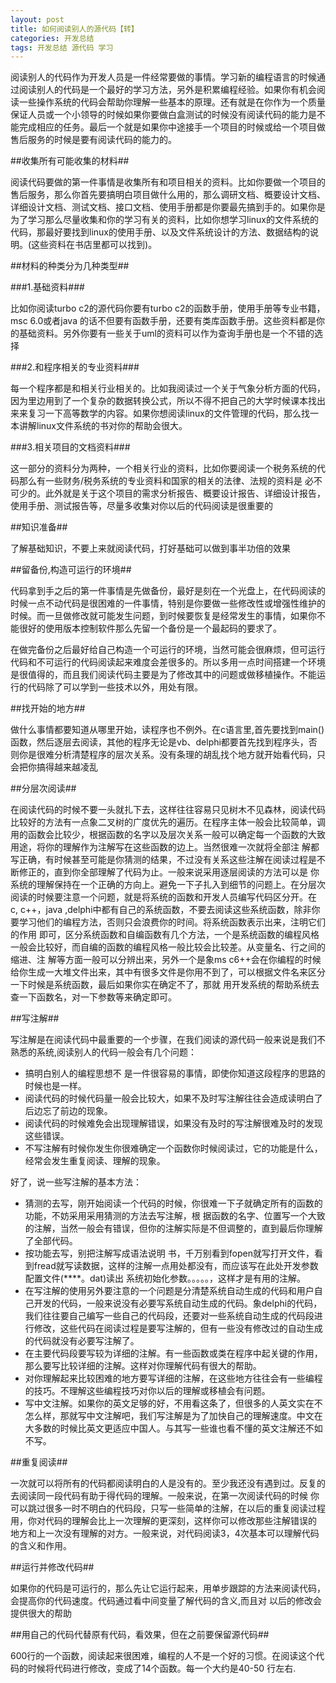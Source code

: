 ```yaml
---
layout: post
title: 如何阅读别人的源代码【转】
categories: 开发总结
tags: 开发总结 源代码 学习
---
```


阅读别人的代码作为开发人员是一件经常要做的事情。学习新的编程语言的时候通过阅读别人的代码是一个最好的学习方法，另外是积累编程经验。如果你有机会阅读一些操作系统的代码会帮助你理解一些基本的原理。还有就是在你作为一个质量保证人员或一个小领导的时候如果你要做白盒测试的时候没有阅读代码的能力是不能完成相应的任务。最后一个就是如果你中途接手一个项目的时候或给一个项目做售后服务的时候是要有阅读代码的能力的。

##收集所有可能收集的材料##

阅读代码要做的第一件事情是收集所有和项目相关的资料。比如你要做一个项目的售后服务，那么你首先要搞明白项目做什么用的，那么调研文档、概要设计文档、详细设计文档、测试文档、接口文档、使用手册都是你要最先搞到手的。如果你是为了学习那么尽量收集和你的学习有关的资料，比如你想学习linux的文件系统的代码，那最好要找到linux的使用手册、以及文件系统设计的方法、数据结构的说明。(这些资料在书店里都可以找到)。

##材料的种类分为几种类型##

###1.基础资料###

比如你阅读turbo c2的源代码你要有turbo c2的函数手册，使用手册等专业书籍，msc 6.0或者java 的话不但要有函数手册，还要有类库函数手册。这些资料都是你的基础资料。另外你要有一些关于uml的资料可以作为查询手册也是一个不错的选择

###2.和程序相关的专业资料###

每一个程序都是和相关行业相关的。比如我阅读过一个关于气象分析方面的代码，因为里边用到了一个复杂的数据转换公式，所以不得不把自己的大学时候课本找出来来复习一下高等数学的内容。如果你想阅读linux的文件管理的代码，那么找一本讲解linux文件系统的书对你的帮助会很大。

###3.相关项目的文档资料###

这一部分的资料分为两种，一个相关行业的资料，比如你要阅读一个税务系统的代码那么有一些财务/税务系统的专业资料和国家的相关的法律、法规的资料是 必不可少的。此外就是关于这个项目的需求分析报告、概要设计报告、详细设计报告，使用手册、测试报告等，尽量多收集对你以后的代码阅读是很重要的

##知识准备##

了解基础知识，不要上来就阅读代码，打好基础可以做到事半功倍的效果

##留备份,构造可运行的环境##

代码拿到手之后的第一件事情是先做备份，最好是刻在一个光盘上，在代码阅读的时候一点不动代码是很困难的一件事情，特别是你要做一些修改性或增强性维护的时候。而一旦做修改就可能发生问题，到时候要恢复是经常发生的事情，如果你不能很好的使用版本控制软件那么先留一个备份是一个最起码的要求了。

在做完备份之后最好给自己构造一个可运行的环境，当然可能会很麻烦，但可运行代码和不可运行的代码阅读起来难度会差很多的。所以多用一点时间搭建一个环境是很值得的，而且我们阅读代码主要是为了修改其中的问题或做移植操作。不能运行的代码除了可以学到一些技术以外，用处有限。

##找开始的地方##

做什么事情都要知道从哪里开始，读程序也不例外。在c语言里,首先要找到main()函数，然后逐层去阅读，其他的程序无论是vb、delphi都要首先找到程序头，否则你是很难分析清楚程序的层次关系。没有条理的胡乱找个地方就开始看代码，只会把你搞得越来越凌乱

##分层次阅读##

在阅读代码的时候不要一头就扎下去，这样往往容易只见树木不见森林，阅读代码比较好的方法有一点象二叉树的广度优先的遍历。在程序主体一般会比较简单，调用的函数会比较少，根据函数的名字以及层次关系一般可以确定每一个函数的大致用途，将你的理解作为注解写在这些函数的边上。当然很难一次就将全部注 解都写正确，有时候甚至可能是你猜测的结果，不过没有关系这些注解在阅读过程是不断修正的，直到你全部理解了代码为止。一般来说采用逐层阅读的方法可以是 你系统的理解保持在一个正确的方向上。避免一下子扎入到细节的问题上。在分层次阅读的时候要注意一个问题，就是将系统的函数和开发人员编写代码区分开。在 c, c++，java ,delphi中都有自己的系统函数，不要去阅读这些系统函数，除非你要学习他们的编程方法，否则只会浪费你的时间。将系统函数表示出来，注明它们的作用 即可，区分系统函数和自编函数有几个方法，一个是系统函数的编程风格一般会比较好，而自编的函数的编程风格一般比较会比较差。从变量名、行之间的缩进、注 解等方面一般可以分辨出来，另外一个是象ms c6++会在你编程的时候给你生成一大堆文件出来，其中有很多文件是你用不到了，可以根据文件名来区分一下时候是系统函数，最后如果你实在确定不了，那就 用开发系统的帮助系统去查一下函数名，对一下参数等来确定即可。

##写注解##

写注解是在阅读代码中最重要的一个步骤，在我们阅读的源代码一般来说是我们不熟悉的系统,阅读别人的代码一般会有几个问题：

* 搞明白别人的编程思想不 是一件很容易的事情，即使你知道这段程序的思路的时候也是一样。
* 阅读代码的时候代码量一般会比较大，如果不及时写注解往往会造成读明白了后边忘了前边的现象。
* 阅读代码的时候难免会出现理解错误，如果没有及时的写注解很难及时的发现这些错误。
* 不写注解有时候你发生你很难确定一个函数你时候阅读过，它的功能是什么，经常会发生重复阅读、理解的现象。

好了，说一些写注解的基本方法：

* 猜测的去写，刚开始阅读一个代码的时候，你很难一下子就确定所有的函数的功能，不妨采用采用猜测的方法去写注解，根 据函数的名字、位置写一个大致的注解，当然一般会有错误，但你的注解实际是不但调整的，直到最后你理解了全部代码。
* 按功能去写，别把注解写成语法说明 书，千万别看到fopen就写打开文件，看到fread就写读数据，这样的注解一点用处都没有，而应该写在此处开发参数配置文件(****。dat)读出 系统初始化参数。。。。。，这样才是有用的注解。
* 在写注解的使用另外要注意的一个问题是分清楚系统自动生成的代码和用户自己开发的代码，一般来说没有必要写系统自动生成的代码。象delphi的代码，我们往往要自己编写一些自己的代码段，还要对一些系统自动生成的代码段进行修改，这些代码在阅读过程是要写注解的，但有一些没有修改过的自动生成的代码就没有必要写注解了。
* 在主要代码段要写较为详细的注解。有一些函数或类在程序中起关键的作用，那么要写比较详细的注解。这样对你理解代码有很大的帮助。
* 对你理解起来比较困难的地方要写详细的注解，在这些地方往往会有一些编程的技巧。不理解这些编程技巧对你以后的理解或移植会有问题。
* 写中文注解。如果你的英文足够的好，不用看这条了，但很多的人英文实在不怎么样，那就写中文注解吧，我们写注解是为了加快自己的理解速度。中文在大多数的时候比英文更适应中国人。与其写一些谁也看不懂的英文注解还不如不写。

##重复阅读##

一次就可以将所有的代码都阅读明白的人是没有的。至少我还没有遇到过。反复的去阅读同一段代码有助于得代码的理解。一般来说，在第一次阅读代码的时候 你可以跳过很多一时不明白的代码段，只写一些简单的注解，在以后的重复阅读过程用，你对代码的理解会比上一次理解的更深刻，这样你可以修改那些注解错误的 地方和上一次没有理解的对方。一般来说，对代码阅读3，4次基本可以理解代码的含义和作用。

##运行并修改代码##

如果你的代码是可运行的，那么先让它运行起来，用单步跟踪的方法来阅读代码，会提高你的代码速度。代码通过看中间变量了解代码的含义,而且对 以后的修改会提供很大的帮助

##用自己的代码代替原有代码，看效果，但在之前要保留源代码##

600行的一个函数，阅读起来很困难，编程的人不是一个好的习惯。在阅读这个代码的时候将代码进行修改，变成了14个函数。每一个大约是40-50 行左右.
